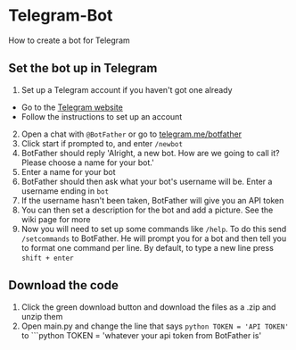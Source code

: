 # Telegram-Bot
How to create a bot for Telegram

## Set the bot up in Telegram
1. Set up a Telegram account if you haven't got one already
  - Go to the [Telegram website](https://web.telegram.org/)
  - Follow the instructions to set up an account
2. Open a chat with `@BotFather` or go to [telegram.me/botfather](telegram.me/botfather)
3. Click start if prompted to, and enter `/newbot`
4. BotFather should reply 'Alright, a new bot. How are we going to call it? Please choose a name for your bot.'
5. Enter a name for your bot
6. BotFather should then ask what your bot's username will be. Enter a username ending in `bot`
7. If the username hasn't been taken, BotFather will give you an API token
8. You can then set a description for the bot and add a picture. See the wiki page for more
9. Now you will need to set up some commands like `/help`. To do this send `/setcommands` to BotFather. He will prompt you for a bot and then tell you to format one command per line. By default, to type a new line press `shift + enter`

## Download the code
1. Click the green download button and download the files as a .zip and unzip them
2. Open main.py and change the line that says ```python
TOKEN = 'API TOKEN'
``` to ```python
TOKEN = 'whatever your api token from BotFather is'
```